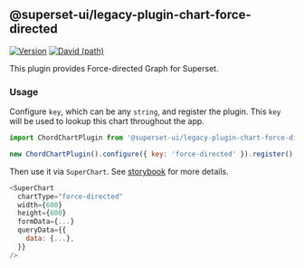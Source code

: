 ## @superset-ui/legacy-plugin-chart-force-directed

[![Version](https://img.shields.io/npm/v/@superset-ui/legacy-plugin-chart-force-directed.svg?style=flat-square)](https://www.npmjs.com/package/@superset-ui/legacy-plugin-chart-force-directed)
[![David (path)](https://img.shields.io/david/apache-superset/superset-ui-plugins.svg?path=packages%2Fsuperset-ui-legacy-plugin-chart-force-directed&style=flat-square)](https://david-dm.org/apache-superset/superset-ui-plugins?path=packages/superset-ui-legacy-plugin-chart-force-directed)

This plugin provides Force-directed Graph for Superset.

### Usage

Configure `key`, which can be any `string`, and register the plugin. This `key` will be used to
lookup this chart throughout the app.

```js
import ChordChartPlugin from '@superset-ui/legacy-plugin-chart-force-directed';

new ChordChartPlugin().configure({ key: 'force-directed' }).register();
```

Then use it via `SuperChart`. See
[storybook](https://apache-superset.github.io/superset-ui-plugins/?selectedKind=plugin-chart-force-directed)
for more details.

```js
<SuperChart
  chartType="force-directed"
  width={600}
  height={600}
  formData={...}
  queryData={{
    data: {...},
  }}
/>
```
